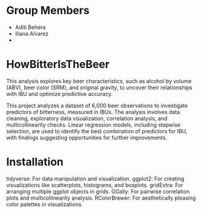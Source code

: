 # Group Members
- Aditi Behera
- Iliana Alvarez
- 
# HowBitterIsTheBeer
This analysis explores key beer characteristics, such as alcohol by volume (ABV), beer color (SRM), and original gravity, to uncover their relationships with IBU and optimize predictive accuracy.

This project analyzes a dataset of 6,000 beer observations to investigate predictors of bitterness, measured in IBUs. The analysis involves data cleaning, exploratory data visualization, correlation analysis, and multicollinearity checks. Linear regression models, including stepwise selection, are used to identify the best combination of predictors for IBU, with findings suggesting opportunities for further improvements.

# Installation
tidyverse: For data manipulation and visualization.
ggplot2: For creating visualizations like scatterplots, histograms, and boxplots.
gridExtra: For arranging multiple ggplot objects in grids.
GGally: For pairwise correlation plots and multicollinearity analysis.
RColorBrewer: For aesthetically pleasing color palettes in visualizations.

